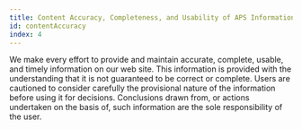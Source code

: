 ```yaml
---
title: Content Accuracy, Completeness, and Usability of APS Information
id: contentAccuracy
index: 4
---
```


We make every effort to provide and maintain accurate, complete, usable, and timely information on our web site. This information is provided with the understanding that it is not guaranteed to be correct or complete. Users are cautioned to consider carefully the provisional nature of the information before using it for decisions. Conclusions drawn from, or actions undertaken on the basis of, such information are the sole responsibility of the user.
